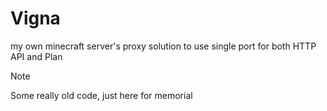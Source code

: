 # Vigna

my own minecraft server's proxy solution to use single port for both HTTP API and Plan

> [!NOTE]
> Some really old code, just here for memorial
